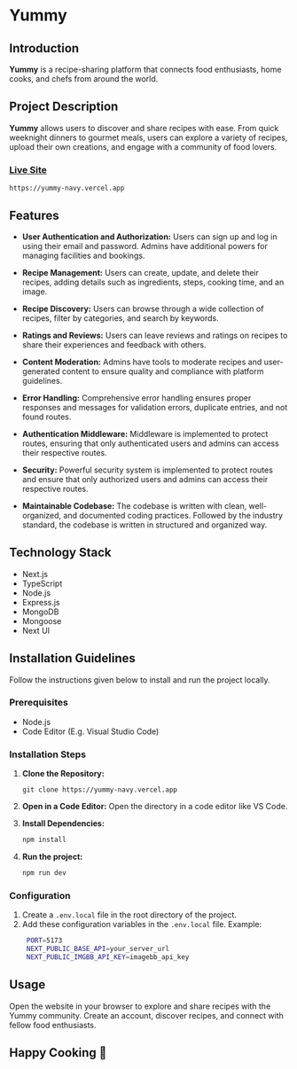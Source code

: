 # Yummy

## Introduction

**Yummy** is a recipe-sharing platform that connects food enthusiasts, home cooks, and chefs from around the world.

## Project Description

**Yummy** allows users to discover and share recipes with ease. From quick weeknight dinners to gourmet meals, users can explore a variety of recipes, upload their own creations, and engage with a community of food lovers.

### [Live Site](https://yummy-navy.vercel.app)

```plaintext
https://yummy-navy.vercel.app
   ```

## Features

- **User Authentication and Authorization:**
  Users can sign up and log in using their email and password. Admins have additional powers for managing facilities and bookings.

- **Recipe Management:**
  Users can create, update, and delete their recipes, adding details such as ingredients, steps, cooking time, and an image.

- **Recipe Discovery:**
  Users can browse through a wide collection of recipes, filter by categories, and search by keywords.

- **Ratings and Reviews:**
  Users can leave reviews and ratings on recipes to share their experiences and feedback with others.

- **Content Moderation:**
  Admins have tools to moderate recipes and user-generated content to ensure quality and compliance with platform guidelines.

- **Error Handling:**
  Comprehensive error handling ensures proper responses and messages for validation errors, duplicate entries, and not found routes.

- **Authentication Middleware:**
  Middleware is implemented to protect routes, ensuring that only authenticated users and admins can access their respective routes.

- **Security:**
  Powerful security system is implemented to protect routes and ensure that only authorized users and admins can access their respective routes.

- **Maintainable Codebase:**
  The codebase is written with clean, well-organized, and documented coding practices. Followed by the industry standard, the codebase is written in structured and organized way.

## Technology Stack

- Next.js
- TypeScript
- Node.js
- Express.js
- MongoDB
- Mongoose
- Next UI

## Installation Guidelines

Follow the instructions given below to install and run the project locally.

### Prerequisites

- Node.js
- Code Editor (E.g. Visual Studio Code)

### Installation Steps

1. **Clone the Repository:**

   ```base
   git clone https://yummy-navy.vercel.app
   ```

2. **Open in a Code Editor:**
   Open the directory in a code editor like VS Code.
3. **Install Dependencies:**

   ```markdown
   npm install
   ```

4. **Run the project:**

   ```markdown
   npm run dev
   ```

### Configuration

1. Create a `.env.local` file in the root directory of the project.
2. Add these configuration variables in the `.env.local` file.
   Example:
   ```bash
    PORT=5173
    NEXT_PUBLIC_BASE_API=your_server_url
    NEXT_PUBLIC_IMGBB_API_KEY=imagebb_api_key
   ```

## Usage

Open the website in your browser to explore and share recipes with the Yummy community. Create an account, discover recipes, and connect with fellow food enthusiasts.

## Happy Cooking 🍳